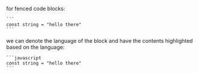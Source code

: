 

for fenced code blocks:

````
```
const string = "hello there"
```
````

we can denote the language of the block and have the contents highlighted based on the language:

````
```javascript
const string = "hello there"
```
````
